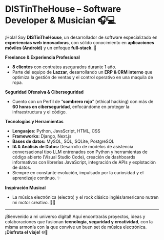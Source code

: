 # DISTinTheHouse – Software Developer & Musician 🎧💻

¡Hola! Soy **DISTinTheHouse**, un desarrollador de software especializado en **experiencias web innovadoras**, con sólido conocimiento en **aplicaciones móviles (Android)** y un enfoque **full-stack**. 🚀

**Freelance & Experiencia Profesional**  
- **8 clientes** con contratos asegurados durante 1 año.  
- Parte del equipo de **Lazzar**, desarrollando un **ERP & CRM interno** que optimiza la gestión de ventas y el control operativo en una maquila de ropa.

**Seguridad Ofensiva & Ciberseguridad**  
- Cuento con un Perfil de “**sombrero rojo**” (ethical hacking) con más de **60 horas en ciberseguridad**, enfocándome en proteger la infraestructura y el código.

**Tecnologías y Herramientas**  
- **Lenguajes:** Python, JavaScript, HTML, CSS  
- **Frameworks:** Django, Next.js  
- **Bases de datos:** MySQL, SQL, SQLite, PostgreSQL  
- **IA & Análisis de Datos:** Desarrollo de modelos de asistencia conversacional tipo LLM entrenados con Python y herramientas de código abierto (Visual Studio Code), creación de dashboards informativos con librerías JavaScript, integración de APIs y explotación de datos.  
- Siempre en constante evolución, impulsado por la curiosidad y el aprendizaje continuo. ✨


**Inspiración Musical**  
- La música electrónica (electro) y el rock clásico inglés/americano nutren mi motor creativo. 🎸🎶

---

¡Bienvenido a mi universo digital! Aquí encontrarás proyectos, ideas y colaboraciones que fusionan **tecnología, seguridad y creatividad**, con la misma armonía con la que convive un buen set de música electrónica.  
**¡Disfruta el viaje!** 🌐🤝
